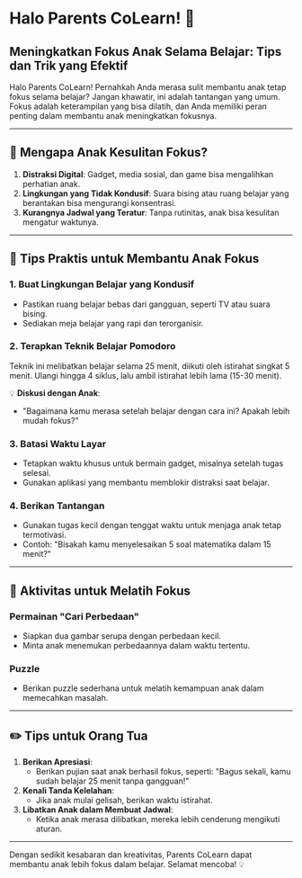 # Halo Parents CoLearn! 🎯

## Meningkatkan Fokus Anak Selama Belajar: Tips dan Trik yang Efektif

Halo Parents CoLearn! Pernahkah Anda merasa sulit membantu anak tetap fokus selama belajar? Jangan khawatir, ini adalah tantangan yang umum. Fokus adalah keterampilan yang bisa dilatih, dan Anda memiliki peran penting dalam membantu anak meningkatkan fokusnya.

---

## 🌟 Mengapa Anak Kesulitan Fokus?
1. **Distraksi Digital**: Gadget, media sosial, dan game bisa mengalihkan perhatian anak.
2. **Lingkungan yang Tidak Kondusif**: Suara bising atau ruang belajar yang berantakan bisa mengurangi konsentrasi.
3. **Kurangnya Jadwal yang Teratur**: Tanpa rutinitas, anak bisa kesulitan mengatur waktunya.

---

## 📝 Tips Praktis untuk Membantu Anak Fokus

### 1. **Buat Lingkungan Belajar yang Kondusif**
- Pastikan ruang belajar bebas dari gangguan, seperti TV atau suara bising.
- Sediakan meja belajar yang rapi dan terorganisir.

### 2. **Terapkan Teknik Belajar Pomodoro**
Teknik ini melibatkan belajar selama 25 menit, diikuti oleh istirahat singkat 5 menit. Ulangi hingga 4 siklus, lalu ambil istirahat lebih lama (15-30 menit).

💡 **Diskusi dengan Anak**:
- "Bagaimana kamu merasa setelah belajar dengan cara ini? Apakah lebih mudah fokus?"

### 3. **Batasi Waktu Layar**
- Tetapkan waktu khusus untuk bermain gadget, misalnya setelah tugas selesai.
- Gunakan aplikasi yang membantu memblokir distraksi saat belajar.

### 4. **Berikan Tantangan**
- Gunakan tugas kecil dengan tenggat waktu untuk menjaga anak tetap termotivasi.
- Contoh: "Bisakah kamu menyelesaikan 5 soal matematika dalam 15 menit?"

---

## 🌈 Aktivitas untuk Melatih Fokus
### Permainan "Cari Perbedaan"
- Siapkan dua gambar serupa dengan perbedaan kecil.
- Minta anak menemukan perbedaannya dalam waktu tertentu.

### Puzzle
- Berikan puzzle sederhana untuk melatih kemampuan anak dalam memecahkan masalah.

---

## ✏️ Tips untuk Orang Tua
1. **Berikan Apresiasi**:
   - Berikan pujian saat anak berhasil fokus, seperti: "Bagus sekali, kamu sudah belajar 25 menit tanpa gangguan!"
2. **Kenali Tanda Kelelahan**:
   - Jika anak mulai gelisah, berikan waktu istirahat.
3. **Libatkan Anak dalam Membuat Jadwal**:
   - Ketika anak merasa dilibatkan, mereka lebih cenderung mengikuti aturan.

---

Dengan sedikit kesabaran dan kreativitas, Parents CoLearn dapat membantu anak lebih fokus dalam belajar. Selamat mencoba! 💡
